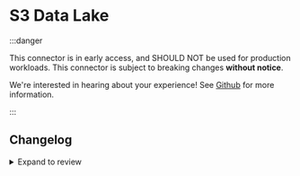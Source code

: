# S3 Data Lake

:::danger

This connector is in early access, and SHOULD NOT be used for production workloads.
This connector is subject to breaking changes **without notice**.

We're interested in hearing about your experience! See [Github](https://github.com/airbytehq/airbyte/discussions/50404)
for more information.

:::

## Changelog

<details>
  <summary>Expand to review</summary>

| Version | Date       | Pull Request                                               | Subject                                     |
|:--------|:-----------|:-----------------------------------------------------------|:--------------------------------------------|
| 0.2.9   | 2025-01-09 | [\#50876](https://github.com/airbytehq/airbyte/pull/50876) | Add support for AWS instance profile auth   |
| 0.2.8   | 2025-01-09 | [\#51012](https://github.com/airbytehq/airbyte/pull/50991) | Rename/Cleanup package name from Iceberg V2 |
| 0.2.7   | 2025-01-09 | [\#50957](https://github.com/airbytehq/airbyte/pull/50991) | Add support for GLUE RBAC (Assume role)     |
| 0.2.6   | 2025-01-08 | [\#50991](https://github.com/airbytehq/airbyte/pull/50991) | Initial public release.                     |

</details>
